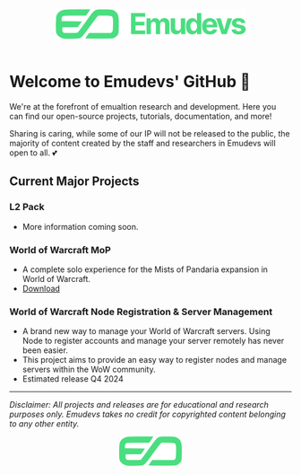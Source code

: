 <div style="text-align: center">
<img src="./Logo_green.png">
</div>
<br />

# Welcome to Emudevs' GitHub 👋

We're at the forefront of emualtion research and development. Here you can find our open-source projects, tutorials, documentation, and more!

Sharing is caring, while some of our IP will not be released to the public, the majority of content created by the staff and researchers in Emudevs will open to all. 💕

## Current Major Projects

### L2 Pack

- More information coming soon.

### World of Warcraft MoP

- A complete solo experience for the Mists of Pandaria expansion in World of Warcraft.
- [Download](https://emudevs.gg/threads/wowemu-mists-of-pandaria-5-4-8-repack.8525/)

### World of Warcraft Node Registration & Server Management

- A brand new way to manage your World of Warcraft servers. Using Node to register accounts and manage your server remotely has never been easier.
- This project aims to provide an easy way to register nodes and manage servers within the WoW community.
- Estimated release Q4 2024

---

_Disclaimer: All projects and releases are for educational and research purposes only. Emudevs takes no credit for copyrighted content belonging to any other entity._

<div style="text-align: center">
<img src="./Logomark_green.png">
</div>
